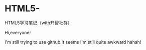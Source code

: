 # HTML5-
HTML5学习笔记（with开智社群）

Hi,everyone!

I'm still trying to use github.It seems I'm still quite awkward hahah!
